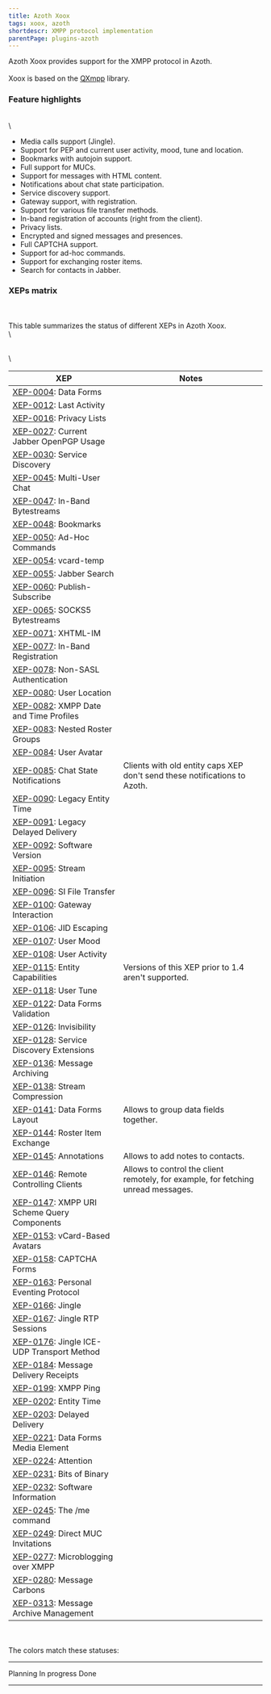 ```yaml
---
title: Azoth Xoox
tags: xoox, azoth
shortdescr: XMPP protocol implementation
parentPage: plugins-azoth
---
```


Azoth Xoox provides support for the XMPP protocol in Azoth.\
\
Xoox is based on the [QXmpp](https://github.com/qxmpp-project/qxmpp)
library.

### Feature highlights

\
\

-   Media calls support (Jingle).
-   Support for PEP and current user activity, mood, tune and location.
-   Bookmarks with autojoin support.
-   Full support for MUCs.
-   Support for messages with HTML content.
-   Notifications about chat state participation.
-   Service discovery support.
-   Gateway support, with registration.
-   Support for various file transfer methods.
-   In-band registration of accounts (right from the client).
-   Privacy lists.
-   Encrypted and signed messages and presences.
-   Full CAPTCHA support.
-   Support for ad-hoc commands.
-   Support for exchanging roster items.
-   Search for contacts in Jabber.

### XEPs matrix

\
\
This table summarizes the status of different XEPs in Azoth Xoox.\
\

<style type="text/css">
.xepm, .xepm tr, .xepm td { border:1px solid #000; }
.splan { background-color: #FF5858; }
.sinprog { background-color: #FFE958; }
.sdone { background-color: #2ED52E; }
</style>
\
\

| XEP                                                                                     |Notes                                                                              |
|-----------------------------------------------------------------------------------------|-----------------------------------------------------------------------------------|
| [XEP-0004](http://xmpp.org/extensions/xep-0004.html): Data Forms                        |                                                                                   |
| [XEP-0012](http://xmpp.org/extensions/xep-0012.html): Last Activity                     |                                                                                   |
| [XEP-0016](http://xmpp.org/extensions/xep-0016.html): Privacy Lists                     |                                                                                   |
| [XEP-0027](http://xmpp.org/extensions/xep-0027.html): Current Jabber OpenPGP Usage      |                                                                                   |
| [XEP-0030](http://xmpp.org/extensions/xep-0030.html): Service Discovery                 |                                                                                   |
| [XEP-0045](http://xmpp.org/extensions/xep-0045.html): Multi-User Chat                   |                                                                                   |
| [XEP-0047](http://xmpp.org/extensions/xep-0047.html): In-Band Bytestreams               |                                                                                   |
| [XEP-0048](http://xmpp.org/extensions/xep-0048.html): Bookmarks                         |                                                                                   |
| [XEP-0050](http://xmpp.org/extensions/xep-0050.html): Ad-Hoc Commands                   |                                                                                   |
| [XEP-0054](http://xmpp.org/extensions/xep-0054.html): vcard-temp                        |                                                                                   |
| [XEP-0055](http://xmpp.org/extensions/xep-0055.html): Jabber Search                     |                                                                                   |
| [XEP-0060](http://xmpp.org/extensions/xep-0060.html): Publish-Subscribe                 |                                                                                   |
| [XEP-0065](http://xmpp.org/extensions/xep-0065.html): SOCKS5 Bytestreams</a>            |                                                                                   |
| [XEP-0071](http://xmpp.org/extensions/xep-0071.html): XHTML-IM                          |                                                                                   |
| [XEP-0077](http://xmpp.org/extensions/xep-0077.html): In-Band Registration              |                                                                                   |
| [XEP-0078](http://xmpp.org/extensions/xep-0078.html): Non-SASL Authentication           |                                                                                   |
| [XEP-0080](http://xmpp.org/extensions/xep-0080.html): User Location                     |                                                                                   |
| [XEP-0082](http://xmpp.org/extensions/xep-0082.html): XMPP Date and Time Profiles       |                                                                                   |
| [XEP-0083](http://xmpp.org/extensions/xep-0083.html): Nested Roster Groups              |                                                                                   |
| [XEP-0084](http://xmpp.org/extensions/xep-0084.html): User Avatar                       |                                                                                   |
| [XEP-0085](http://xmpp.org/extensions/xep-0085.html): Chat State Notifications          |Clients with old entity caps XEP don't send these notifications to Azoth.          |
| [XEP-0090](http://xmpp.org/extensions/xep-0090.html): Legacy Entity Time                |                                                                                   |
| [XEP-0091](http://xmpp.org/extensions/xep-0091.html): Legacy Delayed Delivery           |                                                                                   |
| [XEP-0092](http://xmpp.org/extensions/xep-0092.html): Software Version                  |                                                                                   |
| [XEP-0095](http://xmpp.org/extensions/xep-0095.html): Stream Initiation                 |                                                                                   |
| [XEP-0096](http://xmpp.org/extensions/xep-0096.html): SI File Transfer                  |                                                                                   |
| [XEP-0100](http://xmpp.org/extensions/xep-0100.html): Gateway Interaction               |                                                                                   |
| [XEP-0106](http://xmpp.org/extensions/xep-0106.html): JID Escaping                      |                                                                                   |
| [XEP-0107](http://xmpp.org/extensions/xep-0107.html): User Mood                         |                                                                                   |
| [XEP-0108](http://xmpp.org/extensions/xep-0108.html): User Activity                     |                                                                                   |
| [XEP-0115](http://xmpp.org/extensions/xep-0115.html): Entity Capabilities               |Versions of this XEP prior to 1.4 aren't supported.                                |
| [XEP-0118](http://xmpp.org/extensions/xep-0118.html): User Tune                         |                                                                                   |
| [XEP-0122](http://xmpp.org/extensions/xep-0122.html): Data Forms Validation             |                                                                                   |
| [XEP-0126](http://xmpp.org/extensions/xep-0126.html): Invisibility                      |                                                                                   |
| [XEP-0128](http://xmpp.org/extensions/xep-0128.html): Service Discovery Extensions      |                                                                                   |
| [XEP-0136](http://xmpp.org/extensions/xep-0136.html): Message Archiving                 |                                                                                   |
| [XEP-0138](http://xmpp.org/extensions/xep-0138.html): Stream Compression                |                                                                                   |
| [XEP-0141](http://xmpp.org/extensions/xep-0141.html): Data Forms Layout                 |Allows to group data fields together.                                              |
| [XEP-0144](http://xmpp.org/extensions/xep-0144.html): Roster Item Exchange              |                                                                                   |
| [XEP-0145](http://xmpp.org/extensions/xep-0145.html): Annotations                       |Allows to add notes to contacts.                                                   |
| [XEP-0146](http://xmpp.org/extensions/xep-0146.html): Remote Controlling Clients        |Allows to control the client remotely, for example, for fetching unread messages.  |
| [XEP-0147](http://xmpp.org/extensions/xep-0147.html): XMPP URI Scheme Query Components  |                                                                                   |
| [XEP-0153](http://xmpp.org/extensions/xep-0153.html): vCard-Based Avatars               |                                                                                   |
| [XEP-0158](http://xmpp.org/extensions/xep-0158.html): CAPTCHA Forms                     |                                                                                   |
| [XEP-0163](http://xmpp.org/extensions/xep-0163.html): Personal Eventing Protocol        |                                                                                   |
| [XEP-0166](http://xmpp.org/extensions/xep-0166.html): Jingle                            |                                                                                   |
| [XEP-0167](http://xmpp.org/extensions/xep-0167.html): Jingle RTP Sessions               |                                                                                   |
| [XEP-0176](http://xmpp.org/extensions/xep-0176.html): Jingle ICE-UDP Transport Method   |                                                                                   |
| [XEP-0184](http://xmpp.org/extensions/xep-0184.html): Message Delivery Receipts         |                                                                                   |
| [XEP-0199](http://xmpp.org/extensions/xep-0199.html): XMPP Ping                         |                                                                                   |
| [XEP-0202](http://xmpp.org/extensions/xep-0202.html): Entity Time                       |                                                                                   |
| [XEP-0203](http://xmpp.org/extensions/xep-0203.html): Delayed Delivery                  |                                                                                   |
| [XEP-0221](http://xmpp.org/extensions/xep-0221.html): Data Forms Media Element          |                                                                                   |
| [XEP-0224](http://xmpp.org/extensions/xep-0224.html): Attention                         |                                                                                   |
| [XEP-0231](http://xmpp.org/extensions/xep-0231.html): Bits of Binary                    |                                                                                   |
| [XEP-0232](http://xmpp.org/extensions/xep-0232.html): Software Information              |                                                                                   |
| [XEP-0245](http://xmpp.org/extensions/xep-0245.html): The /me command                   |                                                                                   |
| [XEP-0249](http://xmpp.org/extensions/xep-0249.html): Direct MUC Invitations            |                                                                                   |
| [XEP-0277](http://xmpp.org/extensions/xep-0277.html): Microblogging over XMPP           |                                                                                   |
| [XEP-0280](http://xmpp.org/extensions/xep-280.html): Message Carbons                    |                                                                                   |
| [XEP-0313](http://xmpp.org/extensions/xep-313.html): Message Archive Management         |                                                                                   |

\
\
The colors match these statuses:

  ---------- ------------- ------
  Planning   In progress   Done
  ---------- ------------- ------
